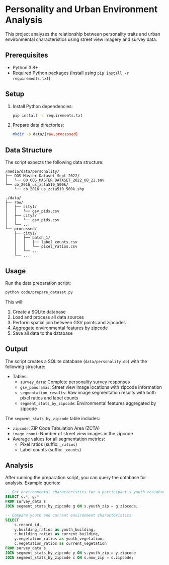 # Personality and Urban Environment Analysis

This project analyzes the relationship between personality traits and urban environmental characteristics using street view imagery and survey data.

## Prerequisites

- Python 3.8+
- Required Python packages (install using `pip install -r requirements.txt`)

## Setup

1. Install Python dependencies:
   ```bash
   pip install -r requirements.txt
   ```

2. Prepare data directories:
   ```bash
   mkdir -p data/{raw,processed}
   ```

## Data Structure

The script expects the following data structure:

```
/media/data/personality/
├── OOS Master Dataset Sept 2022/
│   └── 00_OOS_MASTER DATASET_2022_08_22.sav
└── cb_2016_us_zcta510_500k/
    └── cb_2016_us_zcta510_500k.shp

./data/
├── raw/
│   ├── city1/
│   │   └── gsv_pids.csv
│   ├── city2/
│   │   └── gsv_pids.csv
│   └── ...
└── processed/
    ├── city1/
    │   ├── batch_1/
    │   │   ├── label_counts.csv
    │   │   └── pixel_ratios.csv
    │   └── ...
    └── ...
```

## Usage

Run the data preparation script:
```bash
python code/prepare_dataset.py
```

This will:
1. Create a SQLite database
2. Load and process all data sources
3. Perform spatial join between GSV points and zipcodes
4. Aggregate environmental features by zipcode
5. Save all data to the database

## Output

The script creates a SQLite database (`data/personality.db`) with the following structure:

- Tables:
  - `survey_data`: Complete personality survey responses
  - `gsv_panoramas`: Street view image locations with zipcode information
  - `segmentation_results`: Raw image segmentation results with both pixel ratios and label counts
  - `segment_stats_by_zipcode`: Environmental features aggregated by zipcode

The `segment_stats_by_zipcode` table includes:
- `zipcode`: ZIP Code Tabulation Area (ZCTA)
- `image_count`: Number of street view images in the zipcode
- Average values for all segmentation metrics:
  - Pixel ratios (suffix: `_ratios`)
  - Label counts (suffix: `_counts`)

## Analysis

After running the preparation script, you can query the database for analysis. Example queries:

```sql
-- Get environmental characteristics for a participant's youth residence
SELECT s.*, g.*
FROM survey_data s
JOIN segment_stats_by_zipcode g ON s.youth_zip = g.zipcode;

-- Compare youth and current environment characteristics
SELECT 
    s.record_id,
    y.building_ratios as youth_building,
    c.building_ratios as current_building,
    y.vegetation_ratios as youth_vegetation,
    c.vegetation_ratios as current_vegetation
FROM survey_data s
JOIN segment_stats_by_zipcode y ON s.youth_zip = y.zipcode
JOIN segment_stats_by_zipcode c ON s.now_zip = c.zipcode;
``` 